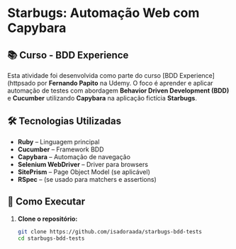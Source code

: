 # Starbugs: Automação Web com Capybara

## 📚 Curso - BDD Experience
Esta atividade foi desenvolvida como parte do curso [BDD Experience](httpsado por **Fernando Papito** na Udemy. O foco é aprender e aplicar automação de testes com abordagem **Behavior Driven Development (BDD)** e **Cucumber** utilizando **Capybara** na aplicação fictícia **Starbugs**.

## 🛠️ Tecnologias Utilizadas
- **Ruby** – Linguagem principal
- **Cucumber** – Framework BDD
- **Capybara** – Automação de navegação
- **Selenium WebDriver** – Driver para browsers
- **SitePrism** – Page Object Model (se aplicável)
- **RSpec** – (se usado para matchers e assertions)

## 🚀 Como Executar

1. **Clone o repositório:**
   ```bash
   git clone https://github.com/isadoraada/starbugs-bdd-tests
   cd starbugs-bdd-tests
   ```